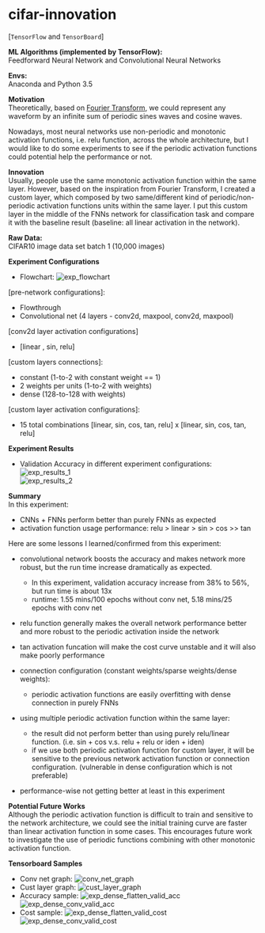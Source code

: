 # cifar-innovation

[`TensorFlow` and `TensorBoard`] 

**ML Algorithms (implemented by TensorFlow):**  
Feedforward Neural Network and Convolutional Neural Networks  

**Envs:**  
Anaconda and Python 3.5

**Motivation**  
Theoretically, based on [Fourier Transform](https://en.wikipedia.org/wiki/Fourier_transform), we could represent any waveform by an infinite sum of periodic sines waves and cosine waves.  

Nowadays, most neural networks use non-periodic and monotonic activation functions, i.e. relu function, across the whole architecture, but I would like to do some experiments to see if the periodic activation functions could potential help the performance or not.

**Innovation**  
Usually, people use the same monotonic activation function within the same layer.
However, based on the inspiration from Fourier Transform, I created a custom layer, which composed by two same/different kind of periodic/non-periodic activation functions units within the same layer. I put this custom layer in the middle of the FNNs network for classification task and compare it with the baseline result (baseline: all linear activation in the network).  

**Raw Data:**   
CIFAR10 image data set batch 1 (10,000 images)

**Experiment Configurations**  
   * Flowchart: 
![exp_flowchart](./assets/exp_flowchart.png)  

[pre-network configurations]: 
   * Flowthrough
   * Convolutional net (4 layers - conv2d, maxpool, conv2d, maxpool)

[conv2d layer activation configurations]
   * [linear , sin, relu]

[custom layers connections]:
   * constant (1-to-2 with constant weight == 1)
   * 2 weights per units (1-to-2 with weights)
   * dense (128-to-128 with weights)

[custom layer activation configurations]: 
   * 15 total combinations [linear, sin, cos, tan, relu] x [linear, sin, cos, tan, relu]

**Experiment Results**  
   * Validation Accuracy in different experiment configurations: 
![exp_results_1](./assets/exp_results_1.png)  
![exp_results_2](./assets/exp_results_2.png)  

**Summary**  
In this experiment:
   * CNNs + FNNs perform better than purely FNNs as expected 
   * activation function usage performance: relu > linear > sin > cos >> tan  

Here are some lessons I learned/confirmed from this experiment:
   * convolutional network boosts the accuracy and makes network more robust, but the run time increase dramatically as expected.
      * In this experiment, validation accuracy increase from 38% to 56%, but run time is about 13x
      * runtime: 1.55 mins/100 epochs without conv net, 5.18 mins/25 epochs with conv net
   * relu function generally makes the overall network performance better and more robust to the periodic activation inside the network
   * tan activation funcation will make the cost curve unstable and it will also make poorly performance 
   
   * connection configuration (constant weights/sparse weights/dense weights):
      * periodic activation functions are easily overfitting with dense connection in purely FNNs

   * using multiple periodic activation function within the same layer:
      * the result did not perform better than using purely relu/linear function. (i.e. sin + cos v.s. relu + relu or iden + iden)
      * if we use both periodic activation function for custom layer, it will be sensitive to the previous network activation function or connection configuration. (vulnerable in dense configuration which is not preferable) 
   
   * performance-wise not getting better at least in this experiment
  
**Potential Future Works**  
Although the periodic activation function is difficult to train and sensitive to the network architecture, we could see the initial training curve are faster than linear activation function in some cases. This encourages future work to investigate the use of periodic functions combining with other monotonic activation function.

**Tensorboard Samples**  
   * Conv net graph: 
![conv_net_graph](./assets/conv_net_graph.png)  
   * Cust layer graph: 
![cust_layer_graph](./assets/cust_layer_graph.png)  
   * Accuracy sample: 
![exp_dense_flatten_valid_acc](./assets/exp_dense_flatten_valid_acc.png)  
![exp_dense_conv_valid_acc](./assets/exp_dense_conv_valid_acc.png)  
   * Cost sample: 
![exp_dense_flatten_valid_cost](./assets/exp_dense_flatten_valid_cost.png)  
![exp_dense_conv_valid_cost](./assets/exp_dense_conv_valid_cost.png)  

